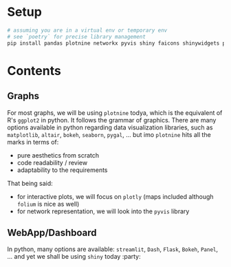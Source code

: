 # Setup

```bash
# assuming you are in a virtual env or temporary env
# see `poetry` for precise library management
pip install pandas plotnine networkx pyvis shiny faicons shinywidgets plotly
```

# Contents

## Graphs

For most graphs, we will be using `plotnine` todya, which is the equivalent of R's `ggplot2` in python. It follows the grammar of graphics. There are many options available in python regarding data visualization libraries, such as `matplotlib`, `altair`, `bokeh`, `seaborn`, `pygal`, ... but imo `plotnine` hits all the marks in terms of:
- pure aesthetics from scratch
- code readability / review 
- adaptability to the requirements

That being said:
- for interactive plots, we will focus on `plotly` (maps included although `folium` is nice as well)
- for network representation, we will look into the `pyvis` library

## WebApp/Dashboard

In python, many options are available: `streamlit`, `Dash`, `Flask`, `Bokeh`, `Panel`, ... and yet we shall be using `shiny` today :party: 